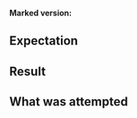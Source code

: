 **Marked version:**

<!-- The NPM version or commit hash having the issue --> 

<!-- 

	If submitting a something other than a defect with marked itself, please use the following:

**Proposal type:** new feature | project operations | other

## What pain point are you perceiving?

## What solution are you suggesting?

-->

## Expectation

<!-- Describe the output you are expecting from marked -->

## Result

<!-- Describe the output you received from marked -->

## What was attempted

<!-- Describe what code combination got you there -->
